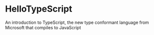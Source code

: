 HelloTypeScript
===============

An introduction to TypeScript, the new type conformant language from Microsoft that compiles to JavaScript